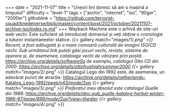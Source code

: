 +++
date = "2021-11-07"
title = "Uneori îmi doresc să am o mașină a timpului!"
difficulty = "level-1"
tags = ["archiv", "internet", "iso", "90ger", "2000er"]
githublink = "https://github.com/terrorist-squad/knedelverse/blob/master/content/post/2021/october/20211107-archive-iso/index.ro.md"
+++
Wayback Machine este o arhivă de site-uri web vechi. Este suficient să introduceți domeniul și veți obține o cronologie a tuturor instantaneelor statice.
{{< gallery match="images/1/*.png" >}}
Recent, a fost adăugată și o mare comoară culturală de imagini ISO/CD vechi. Sub următorul link puteți găsi jocuri vechi, reviste, sisteme de operare și, de asemenea, cataloage vechi de vânzare prin poștă: https://archive.org/details/softwareSo de exemplu, catalogul Otto CD din 2000: https://archive.org/details/ottofruehjahrsommer2000
{{< gallery match="images/2/*.png" >}}
Catalogul Lego din 1992 este, de asemenea, un adevărat punct de atracție: https://archive.org/details/netherlands-Katalog_Lego-1992/page/n43/mode/2up
{{< gallery match="images/3/*.png" >}}
Preferatul meu absolut este catalogul Quelle din 1986: https://archive.org/details/idoc.pub_quelle-katalog-herbst-winter-1986-87/page/899/mode/2up?view=theater
{{< gallery match="images/4/*.png" >}}